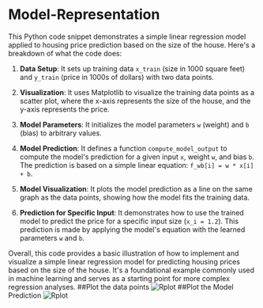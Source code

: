 # Model-Representation
This Python code snippet demonstrates a simple linear regression model applied to housing price prediction based on the size of the house. Here's a breakdown of what the code does:

1. **Data Setup**: It sets up training data `x_train` (size in 1000 square feet) and `y_train` (price in 1000s of dollars) with two data points.

2. **Visualization**: It uses Matplotlib to visualize the training data points as a scatter plot, where the x-axis represents the size of the house, and the y-axis represents the price.

3. **Model Parameters**: It initializes the model parameters `w` (weight) and `b` (bias) to arbitrary values.

4. **Model Prediction**: It defines a function `compute_model_output` to compute the model's prediction for a given input `x`, weight `w`, and bias `b`. The prediction is based on a simple linear equation: `f_wb[i] = w * x[i] + b`.

5. **Model Visualization**: It plots the model prediction as a line on the same graph as the data points, showing how the model fits the training data.

6. **Prediction for Specific Input**: It demonstrates how to use the trained model to predict the price for a specific input size (`x_i = 1.2`). This prediction is made by applying the model's equation with the learned parameters `w` and `b`.

Overall, this code provides a basic illustration of how to implement and visualize a simple linear regression model for predicting housing prices based on the size of the house. It's a foundational example commonly used in machine learning and serves as a starting point for more complex regression analyses.
##Plot the data points
![Rplot](https://github.com/UMMY87/Model-Representation/assets/117314436/73f4581f-f2f3-499c-af7b-98607e2a66ab)
##Plot the Model Prediction
![Rplot](https://github.com/UMMY87/Model-Representation/assets/117314436/e2ae0df3-b949-4a28-b661-cdad22b1da6c)
